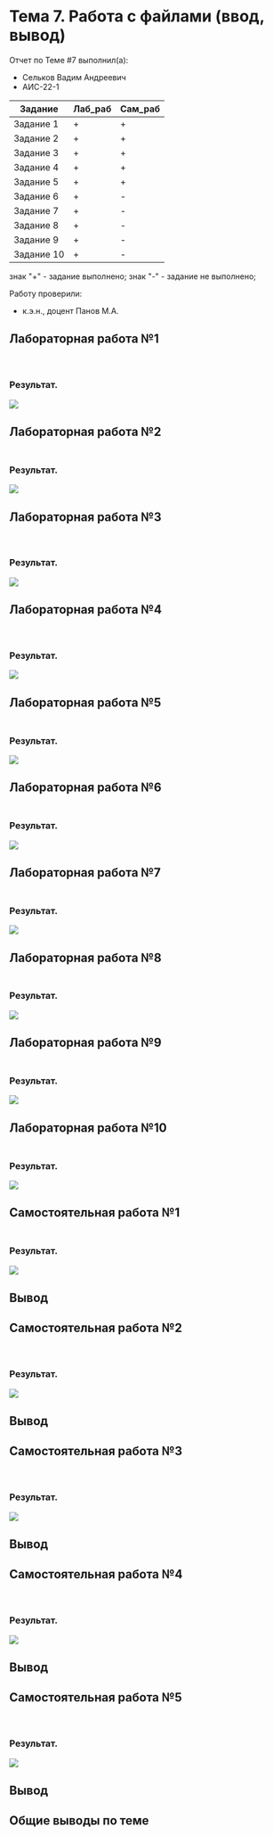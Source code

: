 # Тема 7. Работа с файлами (ввод, вывод)
Отчет по Теме #7 выполнил(а):
- Сельков Вадим Андреевич
- АИС-22-1

| Задание | Лаб_раб | Сам_раб |
| ------ | ------ | ------ |
| Задание 1 | + | + |
| Задание 2 | + | + |
| Задание 3 | + | + |
| Задание 4 | + | + |
| Задание 5 | + | + |
| Задание 6 | + | - |
| Задание 7 | + | - |
| Задание 8 | + | - |
| Задание 9 | + | - |
| Задание 10 | + | - |

знак "+" - задание выполнено; знак "-" - задание не выполнено;

Работу проверили:
- к.э.н., доцент Панов М.А.

## Лабораторная работа №1
### 

```python



```
### Результат.
![](pic/7.1.png)


## Лабораторная работа №2
### 

```python


```
### Результат.
![](pic/7.2.png)


## Лабораторная работа №3
### 

```python



```
### Результат.
![](pic/7.3.png)


## Лабораторная работа №4
### 

```python



```
### Результат.
![](pic/7.4.png)



## Лабораторная работа №5
### 

```python


```
### Результат.
![](pic/7.5.png)

## Лабораторная работа №6
### 

```python


```
### Результат.
![](pic/7.6.png)

## Лабораторная работа №7
### 

```python


```
### Результат.
![](pic/7.7.png)

## Лабораторная работа №8
### 

```python


```
### Результат.
![](pic/7.8.png)

## Лабораторная работа №9
### 

```python


```
### Результат.
![](pic/7.9.png)

## Лабораторная работа №10
### 

```python


```
### Результат.
![](pic/7.10.png)



## Самостоятельная работа №1
### 

```python


```

### Результат.

![](pic/7.11.png)

## Вывод



## Самостоятельная работа №2
### 

```python



```

### Результат.

![](pic/7.12.png)

## Вывод



## Самостоятельная работа №3
### 

```python



```

### Результат.

![](pic/7.13.png)

## Вывод


## Самостоятельная работа №4
### 

```python



```

### Результат.

![](pic/7.14.png)

## Вывод


## Самостоятельная работа №5
### 


```python



```


### Результат.

![](pic/7.15.png)

## Вывод



## Общие выводы по теме


